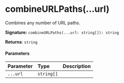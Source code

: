 # combineURLPaths(...url)

Combines any number of URL paths.

**Signature:** `combineURLPaths(...url: string[]): string`

**Returns**: `string`



#### Parameters


| Parameter	   | Type    | Description |
|:-------------|:---------------|:------------|
| `...url`    | `string[]` |  |

